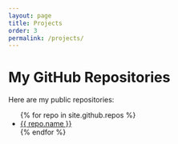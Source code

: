 ```yaml
---
layout: page
title: Projects
order: 3
permalink: /projects/
---
```

# My GitHub Repositories

Here are my public repositories:

<ul>
  {% for repo in site.github.repos %}
    <li><a href="{{ repo.html_url }}">{{ repo.name }}</a></li>
  {% endfor %}
</ul>

